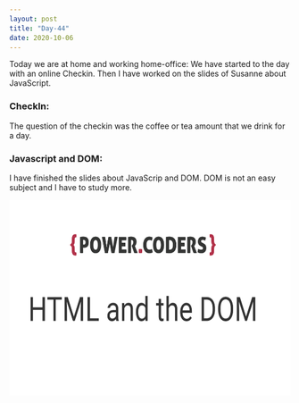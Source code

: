 ```yaml
---
layout: post
title: "Day-44"
date: 2020-10-06
---
```

Today we are at home and working home-office:
We have started to the day with an online Checkin.  Then I have worked on the slides of Susanne about JavaScript. 

<h3> CheckIn: </h3>
The question of the checkin was the coffee or tea amount that we drink for a day.


<h3> Javascript and DOM: </h3>

I have finished the slides about JavaScrip and DOM. DOM is not an easy subject and I have to study more.

<img src="/Images/slides44.png" alt="day44Slides" height="350">


